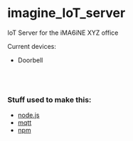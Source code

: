# imagine_IoT_server

IoT Server for the iMA6iNE XYZ office

Current devices:

 * Doorbell


</br></br>


### Stuff used to make this:

 * [node.js](https://nodejs.org/en/)
 * [mqtt](https://www.google.com/)
 * [npm](https://www.npmjs.com/)